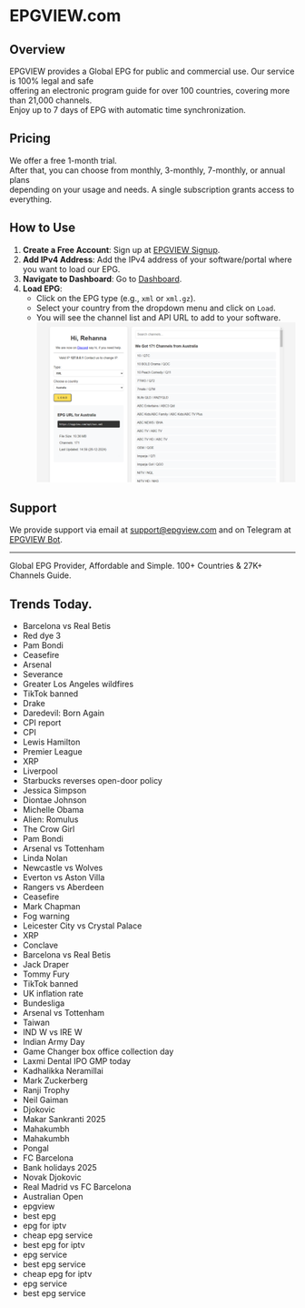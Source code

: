 # EPGVIEW.com



## Overview
EPGVIEW provides a Global EPG for public and commercial use. Our service is 100% legal and safe\
offering an electronic program guide for over 100 countries, covering more than 21,000 channels.\
Enjoy up to 7 days of EPG with automatic time synchronization.

## Pricing
We offer a free 1-month trial. \
After that, you can choose from monthly, 3-monthly, 7-monthly, or annual plans \
depending on your usage and needs. A single subscription grants access to everything.

## How to Use
1. **Create a Free Account**: Sign up at [EPGVIEW Signup](https://epgview.com/signup.php).
2. **Add IPv4 Address**: Add the IPv4 address of your software/portal where you want to load our EPG.
3. **Navigate to Dashboard**: Go to [Dashboard](https://epgview.com/dashboard.php).
4. **Load EPG**:
   - Click on the EPG type (e.g., `xml` or `xml.gz`).
   - Select your country from the dropdown menu and click on `Load`.
   - You will see the channel list and API URL to add to your software.
![EPGVIEW](img/dashboard.png)
## Support
We provide support via email at [support@epgview.com](mailto:support@epgview.com) and on Telegram at [EPGVIEW Bot](https://t.me/epgview_bot).

---

Global EPG Provider, Affordable and Simple. 100+ Countries & 27K+ Channels Guide.

## Trends Today.

- Barcelona vs Real Betis
- Red dye 3
- Pam Bondi
- Ceasefire
- Arsenal
- Severance
- Greater Los Angeles wildfires
- TikTok banned
- Drake
- Daredevil: Born Again
- CPI report
- CPI
- Lewis Hamilton
- Premier League
- XRP
- Liverpool
- Starbucks reverses open-door policy
- Jessica Simpson
- Diontae Johnson
- Michelle Obama
- Alien: Romulus
- The Crow Girl
- Pam Bondi
- Arsenal vs Tottenham
- Linda Nolan
- Newcastle vs Wolves
- Everton vs Aston Villa
- Rangers vs Aberdeen
- Ceasefire
- Mark Chapman
- Fog warning
- Leicester City vs Crystal Palace
- XRP
- Conclave
- Barcelona vs Real Betis
- Jack Draper
- Tommy Fury
- TikTok banned
- UK inflation rate
- Bundesliga
- Arsenal vs Tottenham
- Taiwan
- IND W vs IRE W
- Indian Army Day
- Game Changer box office collection day
- Laxmi Dental IPO GMP today
- Kadhalikka Neramillai
- Mark Zuckerberg
- Ranji Trophy
- Neil Gaiman
- Djokovic
- Makar Sankranti 2025
- Mahakumbh
- Mahakumbh
- Pongal
- FC Barcelona
- Bank holidays 2025
- Novak Djokovic
- Real Madrid vs FC Barcelona
- Australian Open
- epgview
- best epg
- epg for iptv
- cheap epg service
- best epg for iptv
- epg service
- best epg service
- cheap epg for iptv
- epg service
- best epg service
